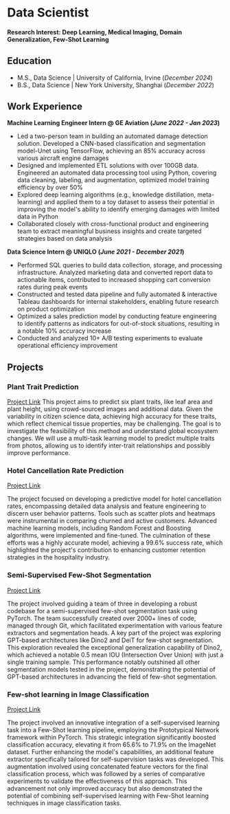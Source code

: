 # Data Scientist

#### Research Interest: Deep Learning, Medical Imaging, Domain Generalization, Few-Shot Learning

## Education						       		
- M.S., Data Science	| University of California, Irvine (_December 2024_)	 			        		
- B.S., Data Science | New York University, Shanghai (_December 2022_)

## Work Experience
**Machine Learning Engineer Intern @ GE Aviation (_June 2022 - Jan 2023_)**
-  Led a two-person team in building an automated damage detection solution. Developed a CNN-based classification and segmentation model-Unet using TensorFlow, achieving an 85% accuracy across various aircraft engine damages
- Designed and implemented ETL solutions with over 100GB data. Engineered an automated data processing tool using Python, covering data cleaning, labeling, and augmentation, optimized model training efficiency by over 50%
-  Explored deep learning algorithms (e.g., knowledge distillation, meta-learning) and applied them to a toy dataset to assess their potential in improving the model's ability to identify emerging damages with limited data in Python
-   Collaborated closely with cross-functional product and engineering team to extract meaningful business insights and create targeted strategies based on data analysis

**Data Science Intern @ UNIQLO (_June 2021 - December 2021_)**
- Performed SQL queries to build data collection, storage, and processing infrastructure. Analyzed marketing data and converted report data to actionable items, contributed to increased shopping cart conversion rates during peak events
- Constructed and tested data pipeline and fully automated & interactive Tableau dashboards for internal stakeholders, enabling future research on product optimization
- Optimized a sales prediction model by conducting feature engineering to identify patterns as indicators for out-of-stock situations, resulting in a notable 10% accuracy increase
- Conducted and analyzed 10+ A/B testing experiments to evaluate operational efficiency improvement

## Projects
### Plant Trait Prediction
[Project Link](https://github.com/YumengggZhang/Plan-Trait-Prediction)
This project aims to predict six plant traits, like leaf area and plant height, using crowd-sourced images and additional data. Given the variability in citizen science data, achieving high accuracy for these traits, which reflect chemical tissue properties, may be challenging. The goal is to investigate the feasibility of this method and understand global ecosystem changes. We will use a multi-task learning model to predict multiple traits from photos, allowing us to identify inter-trait relationships and possibly improve performance.

### Hotel Cancellation Rate Prediction
[Project Link](https://github.com/YumengggZhang/Hotel-Cancelation)

The project focused on developing a predictive model for hotel cancellation rates, encompassing detailed data analysis and feature engineering to discern user behavior patterns. Tools such as scatter plots and heatmaps were instrumental in comparing churned and active customers. Advanced machine learning models, including Random Forest and Boosting algorithms, were implemented and fine-tuned. The culmination of these efforts was a highly accurate model, achieving a 99.6% success rate, which highlighted the project's contribution to enhancing customer retention strategies in the hospitality industry.

### Semi-Supervised Few-Shot Segmentation
[Project Link](https://github.com/YumengggZhang/Few-Shot-Learning-CV)

The project involved guiding a team of three in developing a robust codebase for a semi-supervised few-shot segmentation task using PyTorch. The team successfully created over 2000+ lines of code, managed through Git, which facilitated experimentation with various feature extractors and segmentation heads. A key part of the project was exploring GPT-based architectures like Dino2 and DeiT for few-shot segmentation. This exploration revealed the exceptional generalization capability of Dino2, which achieved a notable 0.5 mean IOU (Intersection Over Union) with just a single training sample. This performance notably outshined all other segmentation models tested in the project, demonstrating the potential of GPT-based architectures in advancing the field of few-shot segmentation.

### Few-shot learning in Image Classification
[Project Link](https://github.com/YumengggZhang/Few-Shot-Learning-CV)

The project involved an innovative integration of a self-supervised learning task into a Few-Shot learning pipeline, employing the Prototypical Network framework within PyTorch. This strategic integration significantly boosted classification accuracy, elevating it from 65.6% to 71.9% on the ImageNet dataset. Further enhancing the model's capabilities, an additional feature extractor specifically tailored for self-supervision tasks was developed. This augmentation involved using concatenated feature vectors for the final classification process, which was followed by a series of comparative experiments to validate the effectiveness of this approach. This advancement not only improved accuracy but also demonstrated the potential of combining self-supervised learning with Few-Shot learning techniques in image classification tasks.






